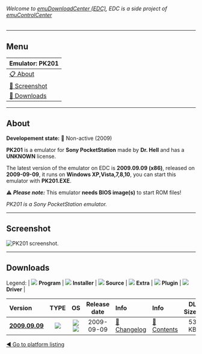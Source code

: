 ###### Welcome to [emuDownloadCenter (EDC)](https://github.com/PhoenixInteractiveNL/emuDownloadCenter/wiki/), EDC is a side project of [emuControlCenter](https://github.com/PhoenixInteractiveNL/emuControlCenter/wiki/)
***
## Menu
| **Emulator: PK201** |
|:---------|
| [:clipboard: About](#about) |
| [:sunrise: Screenshot](#screen) |
| [:floppy_disk: Downloads](#downloads) |
***
## About
**Developement state:** :red_circle: Non-active (2009)

**PK201** is a emulator for **Sony PocketStation** made by **Dr. Hell** and has a **UNKNOWN** license.

The latest version of the emulator on EDC is **2009.09.09 (x86)**, released on **2009-09-09**, it runs on **Windows XP,Vista,7,8,10**, you can start this emulator with **PK201.EXE**.

:warning: _**Please note:**_ This emulator **needs BIOS image(s)** to start ROM files!

_PK201 is a Sony PocketStation emulator._
***
## Screenshot
![](https://raw.githubusercontent.com/PhoenixInteractiveNL/emuDownloadCenter/master/hooks/pk201/emulator_screen_01.jpg "PK201 screenshot.")
***
## Downloads
Legend:
| ![](https://raw.githubusercontent.com/wiki/PhoenixInteractiveNL/emuDownloadCenter/images_misc/icon_program_24.png) **Program** | 
![](https://raw.githubusercontent.com/wiki/PhoenixInteractiveNL/emuDownloadCenter/images_misc/icon_installer_24.png) **Installer** | 
![](https://raw.githubusercontent.com/wiki/PhoenixInteractiveNL/emuDownloadCenter/images_misc/icon_source_code_24.png) **Source** | 
![](https://raw.githubusercontent.com/wiki/PhoenixInteractiveNL/emuDownloadCenter/images_misc/icon_extra_24.png) **Extra** | 
![](https://raw.githubusercontent.com/wiki/PhoenixInteractiveNL/emuDownloadCenter/images_misc/icon_plugin_24.png) **Plugin** | 
![](https://raw.githubusercontent.com/wiki/PhoenixInteractiveNL/emuDownloadCenter/images_misc/icon_driver_24.png) **Driver** | 


| Version  | TYPE | OS | Release date  | Info       | Info       | DL Size    |
|:---------|:----:|:--:|:-------------:|:-----------|:-----------|-----------:|
| [**2009.09.09**](https://github.com/PhoenixInteractiveNL/edc-repo0005/raw/master/pk201/2009.09.09.7z) | ![](https://raw.githubusercontent.com/wiki/PhoenixInteractiveNL/emuDownloadCenter/images_misc/icon_program_24.png) | ![](https://raw.githubusercontent.com/wiki/PhoenixInteractiveNL/emuDownloadCenter/images_misc/logo_windows_24.png)![](https://raw.githubusercontent.com/wiki/PhoenixInteractiveNL/emuDownloadCenter/images_misc/icon_32-bit_24.png) | 2009-09-09 | [:page_facing_up: Changelog](https://github.com/PhoenixInteractiveNL/edc-repo0005/blob/master/pk201/2009.09.09_changelog.txt) | [:mag_right: Contents](https://github.com/PhoenixInteractiveNL/edc-repo0005/blob/master/pk201/2009.09.09_contents.txt) | 53 KB |

[:arrow_backward: Go to platform listing](https://github.com/PhoenixInteractiveNL/emuDownloadCenter/wiki/EDC-Platform-List)
